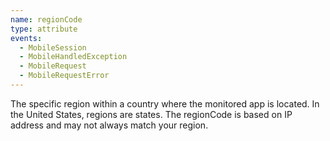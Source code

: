 ```yaml
---
name: regionCode
type: attribute
events:
  - MobileSession
  - MobileHandledException
  - MobileRequest
  - MobileRequestError
---
```


The specific region within a country where the monitored app is located. In the United States, regions are states. The regionCode is based on IP address and may not always match your region.
